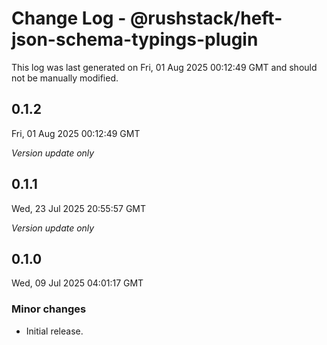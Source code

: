 # Change Log - @rushstack/heft-json-schema-typings-plugin

This log was last generated on Fri, 01 Aug 2025 00:12:49 GMT and should not be manually modified.

## 0.1.2
Fri, 01 Aug 2025 00:12:49 GMT

_Version update only_

## 0.1.1
Wed, 23 Jul 2025 20:55:57 GMT

_Version update only_

## 0.1.0
Wed, 09 Jul 2025 04:01:17 GMT

### Minor changes

- Initial release.

